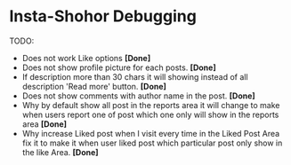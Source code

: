 # Insta-Shohor Debugging 

TODO:
- Does not work Like options **[Done]**
- Does not show profile picture for each posts. **[Done]**
- If description more than 30 chars it will showing instead of all description 'Read more' button. **[Done]**
- Does not show comments with author name in the post. **[Done]**
- Why by default show all post in the reports area it will change to make when users report one of post which one only will show in the reports area **[Done]**
- Why increase Liked post when I visit every time in the Liked Post Area fix it to make it when user liked post which particular post only show in the like Area. **[Done]**